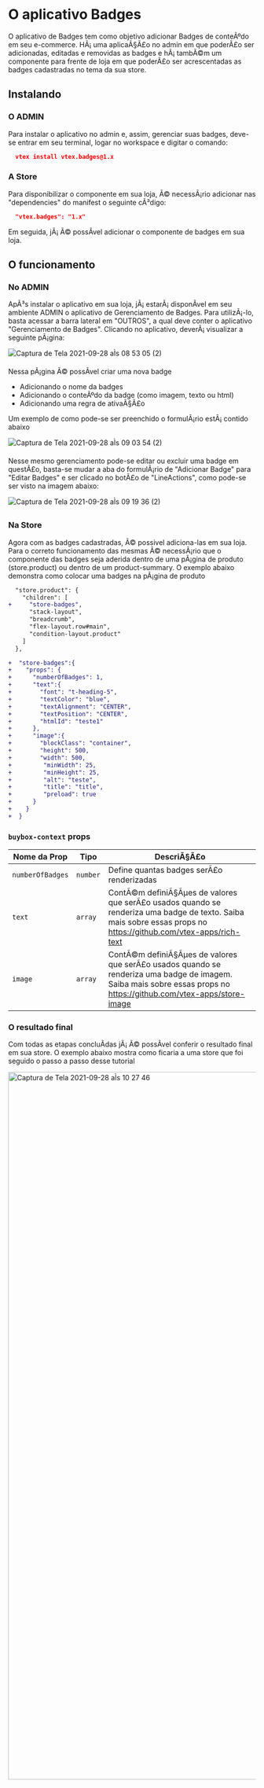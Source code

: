 # O aplicativo Badges

O aplicativo de Badges tem como objetivo adicionar Badges de conteÃºdo em seu e-commerce. HÃ¡ uma aplicaÃ§Ã£o no admin em que poderÃ£o ser adicionadas, editadas e removidas as badges e hÃ¡ tambÃ©m um componente para frente de loja em que poderÃ£o ser acrescentadas as badges cadastradas no tema da sua store.

## Instalando

### O ADMIN

Para instalar o aplicativo no admin e, assim, gerenciar suas badges, deve-se entrar em seu terminal, logar no workspace e digitar o comando:

```json
  vtex install vtex.badges@1.x
```

### A Store

Para disponibilizar o componente em sua loja, Ã© necessÃ¡rio adicionar nas "dependencies" do manifest o seguinte cÃ³digo:

```json
  "vtex.badges": "1.x"
```

Em seguida, jÃ¡ Ã© possÃ­vel adicionar o componente de badges em sua loja.

## O funcionamento

### No ADMIN

ApÃ³s instalar o aplicativo em sua loja, jÃ¡ estarÃ¡ disponÃ­vel em seu ambiente ADMIN o aplicativo de Gerenciamento de Badges.
Para utilizÃ¡-lo, basta acessar a barra lateral em "OUTROS", a qual deve conter o aplicativo "Gerenciamento de Badges".
Clicando no aplicativo, deverÃ¡ visualizar a seguinte pÃ¡gina:

![Captura de Tela 2021-09-28 aÌs 08 53 05 (2)](https://user-images.githubusercontent.com/80836180/135082491-1a9996ab-fff6-4e3e-92a8-02ae2991b080.png)


Nessa pÃ¡gina Ã© possÃ­vel criar uma nova badge

- Adicionando o nome da badges
- Adicionando o conteÃºdo da badge (como imagem, texto ou html)
- Adicionando uma regra de ativaÃ§Ã£o

Um exemplo de como pode-se ser preenchido o formulÃ¡rio estÃ¡ contido abaixo

![Captura de Tela 2021-09-28 aÌs 09 03 54 (2)](https://user-images.githubusercontent.com/80836180/135083322-c8dc3177-5bc0-465f-858f-d0d14c0e6c01.png)

Nesse mesmo gerenciamento pode-se editar ou excluir uma badge em questÃ£o, basta-se mudar a aba do formulÃ¡rio de "Adicionar Badge" para "Editar Badges" e ser clicado no botÃ£o de "LineActions", como pode-se ser visto na imagem abaixo:

![Captura de Tela 2021-09-28 aÌs 09 19 36 (2)](https://user-images.githubusercontent.com/80836180/135085400-a9be20a6-adb7-461a-91a2-95601c06a3b9.png)

### Na Store

Agora com as badges cadastradas, Ã© possivel adiciona-las em sua loja. Para o correto funcionamento das mesmas Ã© necessÃ¡rio que o componente das badges seja aderida dentro de uma pÃ¡gina de produto (store.product) ou dentro de um product-summary. O exemplo abaixo demonstra como colocar uma badges na pÃ¡gina de produto

```diff
  "store.product": {
    "children": [
+     "store-badges",
      "stack-layout",
      "breadcrumb",
      "flex-layout.row#main",
      "condition-layout.product"
    ]
  },

+  "store-badges":{
+    "props": {
+      "numberOfBadges": 1,
+      "text":{
+        "font": "t-heading-5",
+        "textColor": "blue",
+        "textAlignment": "CENTER",
+        "textPosition": "CENTER",
+        "htmlId": "teste1"
+      },
+      "image":{
+        "blockClass": "container",
+        "height": 500,
+        "width": 500,
+         "minWidth": 25,
+         "minHeight": 25,
+         "alt": "teste",
+         "title": "title",
+         "preload": true
+      }
+    }
+  }

```

### `buybox-context` props

| Nome da Prop     | Tipo     | DescriÃ§Ã£o                                                                                                                                                       |
| ---------------- | -------- | --------------------------------------------------------------------------------------------------------------------------------------------------------------- |
| `numberOfBadges` | `number` | Define quantas badges serÃ£o renderizadas                                                                                                                        |
| `text`           | `array`  | ContÃ©m definiÃ§Ãµes de valores que serÃ£o usados quando se renderiza uma badge de texto. Saiba mais sobre essas props no https://github.com/vtex-apps/rich-text    |
| `image`          | `array`  | ContÃ©m definiÃ§Ãµes de valores que serÃ£o usados quando se renderiza uma badge de imagem. Saiba mais sobre essas props no https://github.com/vtex-apps/store-image |

### O resultado final

Com todas as etapas concluÃ­das jÃ¡ Ã© possÃ­vel conferir o resultado final em sua store. O exemplo abaixo mostra como ficaria a uma store que foi seguido o passo a passo desse tutorial

<img width="1440" alt="Captura de Tela 2021-09-28 aÌs 10 27 46" src="https://user-images.githubusercontent.com/80836180/135096186-96473ef8-164f-4c46-a9e9-2978708dd7e4.png">

